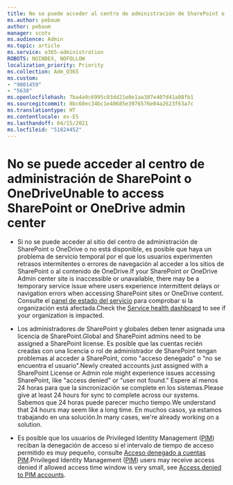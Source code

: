 ```yaml
---
title: No se puede acceder al centro de administración de SharePoint o OneDrive
ms.author: pebaum
author: pebaum
manager: scotv
ms.audience: Admin
ms.topic: article
ms.service: o365-administration
ROBOTS: NOINDEX, NOFOLLOW
localization_priority: Priority
ms.collection: Adm_O365
ms.custom:
- "9001459"
- "5638"
ms.openlocfilehash: 7ba4a9c6995c03dd21e0e1aa387e407d41a08fb1
ms.sourcegitcommit: 8bc60ec34bc1e40685e3976576e04a2623f63a7c
ms.translationtype: HT
ms.contentlocale: es-ES
ms.lasthandoff: 04/15/2021
ms.locfileid: "51824452"
---
```

# <a name="unable-to-access-sharepoint-or-onedrive-admin-center"></a><span data-ttu-id="fb9b1-102">No se puede acceder al centro de administración de SharePoint o OneDrive</span><span class="sxs-lookup"><span data-stu-id="fb9b1-102">Unable to access SharePoint or OneDrive admin center</span></span>

- <span data-ttu-id="fb9b1-103">Si no se puede acceder al sitio del centro de administración de SharePoint o OneDrive o no está disponible, es posible que haya un problema de servicio temporal por el que los usuarios experimenten retrasos intermitentes o errores de navegación al acceder a los sitios de SharePoint o al contenido de OneDrive.</span><span class="sxs-lookup"><span data-stu-id="fb9b1-103">If your SharePoint or OneDrive Admin center site is inaccessible or unavailable, there may be a temporary service issue where users experience intermittent delays or navigation errors when accessing SharePoint sites or OneDrive content.</span></span> <span data-ttu-id="fb9b1-104">Consulte el [panel de estado del servicio](https://admin.microsoft.com/AdminPortal/Home#/servicehealth) para comprobar si la organización está afectada.</span><span class="sxs-lookup"><span data-stu-id="fb9b1-104">Check the [Service health dashboard](https://admin.microsoft.com/AdminPortal/Home#/servicehealth) to see if your organization is impacted.</span></span>

- <span data-ttu-id="fb9b1-105">Los administradores de SharePoint y globales deben tener asignada una licencia de SharePoint.</span><span class="sxs-lookup"><span data-stu-id="fb9b1-105">Global and SharePoint admins need to be assigned a SharePoint license.</span></span> <span data-ttu-id="fb9b1-106">Es posible que las cuentas recién creadas con una licencia o rol de administrador de SharePoint tengan problemas al acceder a SharePoint, como "acceso denegado" o "no se encuentra el usuario".</span><span class="sxs-lookup"><span data-stu-id="fb9b1-106">Newly created accounts just assigned with a SharePoint License or Admin role might experience issues accessing SharePoint, like "access denied" or "user not found."</span></span> <span data-ttu-id="fb9b1-107">Espere al menos 24 horas para que la sincronización se complete en los sistemas.</span><span class="sxs-lookup"><span data-stu-id="fb9b1-107">Please give at least 24 hours for sync to complete across our systems.</span></span> <span data-ttu-id="fb9b1-108">Sabemos que 24 horas puede parecer mucho tiempo.</span><span class="sxs-lookup"><span data-stu-id="fb9b1-108">We understand that 24 hours may seem like a long time.</span></span> <span data-ttu-id="fb9b1-109">En muchos casos, ya estamos trabajando en una solución.</span><span class="sxs-lookup"><span data-stu-id="fb9b1-109">In many cases, we're already working on a solution.</span></span>

- <span data-ttu-id="fb9b1-110">Es posible que los usuarios de Privileged Identity Management ([PIM](https://docs.microsoft.com/azure/active-directory/privileged-identity-management/pim-how-to-add-role-to-user?tabs=new)) reciban la denegación de acceso si el intervalo de tiempo de acceso permitido es muy pequeño, consulte [Acceso denegado a cuentas PIM](https://docs.microsoft.com/sharepoint/troubleshoot/administration/access-denied-to-pim-user-accounts).</span><span class="sxs-lookup"><span data-stu-id="fb9b1-110">Privileged Identity Management ([PIM](https://docs.microsoft.com/azure/active-directory/privileged-identity-management/pim-how-to-add-role-to-user?tabs=new))  users may receive access denied if allowed access time window is very small, see  [Access denied to PIM accounts](https://docs.microsoft.com/sharepoint/troubleshoot/administration/access-denied-to-pim-user-accounts).</span></span>
